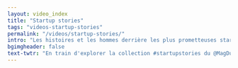 ```yaml
---
layout: video_index
title: "Startup stories"
tags: "videos-startup-stories"
permalink: "/videos/startup-stories/"
intro: "Les histoires et les hommes derrière les plus prometteuses startup du moment."
bgimgheader: false
text-twtr: "En train d'explorer la collection #startupstories du @MagDuWebdesign"
---
```

